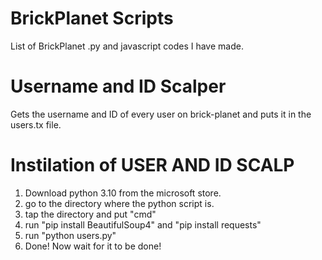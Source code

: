 # BrickPlanet Scripts

List of BrickPlanet .py and javascript codes I have made.

# Username and ID Scalper

Gets the username and ID of every user on brick-planet and puts it in the users.tx file.

# Instilation of USER AND ID SCALP

1) Download python 3.10 from the microsoft store.
2) go to the directory where the python script is.
3) tap the directory and put "cmd" 
4) run "pip install BeautifulSoup4" and "pip install requests"
5) run "python users.py" 
6) Done! Now wait for it to be done!
